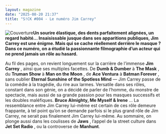 ```yaml
---
layout: magazine
date: "2025-08-20 21:37"
title: "S!CK #004 - Le numéro Jim Carrey"
---
```

![Couverture](/img/sick-4.jpeg)**Un sourire élastique, des dents parfaitement alignées, un regard habité… Insaisissable jusque dans ses apparitions publiques, Jim Carrey est une énigme. Mais qui se cache réellement derrière le masque ? Dans ce numéro, on a étudié la passionnante filmographie d’un acteur qui ne prend jamais un rôle au hasard.** 



Au fil des pages, on revient longuement sur la carrière de l’immense **Jim Carrey** , ainsi que ses multiples facettes. De **Dumb & Dumber** à **The Mask** , du **Truman Show**  à **Man on the Moon** , de **Ace Ventura**  à **Batman Forever** , sans oublier **Eternal Sunshine of the Spotless Mind** — Jim Carrey passe de la comédie à la tragédie, du rire aux larmes. Versatile dans ses rôles, constant dans son génie, on a décidé de parler de l’homme, du monstre de spectacle, mais aussi de sa grande passion pour les masques successifs et les doubles maléfiques. **Bruce Almighty, Me Myself & Irene** … La ressemblance entre Jim Carrey lui-même est certain de ces rôle demeure frappante, à tel point qu’on se demande parfois si le plus grand rôle de Jim Carrey, ne serait pas finalement Jim Carrey lui-même. Au sommaire, on plonge aussi dans les coulisses de **Jaws** , l’appel de la street culture dans **Jet Set Radio** , ou la controverse de **Manhunt**.
